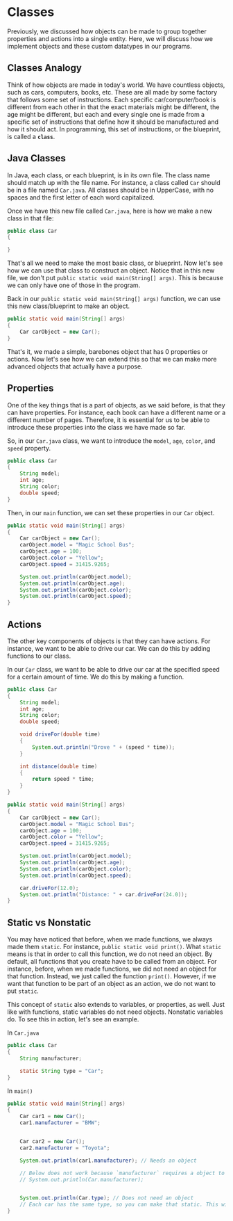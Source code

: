 # Classes

Previously, we discussed how objects can be made to group together properties and actions into a single entity. Here, we will discuss how we implement objects and these custom datatypes in our programs.

## Classes Analogy

Think of how objects are made in today's world. We have countless objects, such as cars, computers, books, etc. These are all made by some factory that follows some set of instructions. Each specific car/computer/book is different from each other in that the exact materials might be different, the age might be different, but each and every single one is made from a specific set of instructions that define how it should be manufactured and how it should act. In programming, this set of instructions, or the blueprint, is called a **`class`**.

## Java Classes

In Java, each class, or each blueprint, is in its own file. The class name should match up with the file name. For instance, a class called `Car` should be in a file named `Car.java`. All classes should be in UpperCase, with no spaces and the first letter of each word capitalized.

Once we have this new file called `Car.java`, here is how we make a new class in that file:

```java
public class Car
{

}
```

That's all we need to make the most basic class, or blueprint. Now let's see how we can use that class to construct an object. Notice that in this new file, we don't put `public static void main(String[] args)`. This is because we can only have one of those in the program.

Back in our `public static void main(String[] args)` function, we can use this new class/blueprint to make an object.

```java
public static void main(String[] args)
{
    Car carObject = new Car();
}
```

That's it, we made a simple, barebones object that has 0 properties or actions. Now let's see how we can extend this so that we can make more advanced objects that actually have a purpose.

## Properties

One of the key things that is a part of objects, as we said before, is that they can have properties. For instance, each book can have a different name or a different number of pages. Therefore, it is essential for us to be able to introduce these properties into the class we have made so far.

So, in our `Car.java` class, we want to introduce the `model`, `age`, `color`, and `speed` property.

```java
public class Car
{
    String model;
    int age;
    String color;
    double speed;
}
```

Then, in our `main` function, we can set these properties in our `Car` object.

```java
public static void main(String[] args)
{
    Car carObject = new Car();
    carObject.model = "Magic School Bus";
    carObject.age = 100;
    carObject.color = "Yellow";
    carObject.speed = 31415.9265;

    System.out.println(carObject.model);
    System.out.println(carObject.age);
    System.out.println(carObject.color);
    System.out.println(carObject.speed);
}
```

## Actions

The other key components of objects is that they can have actions. For instance, we want to be able to drive our car. We can do this by adding functions to our class.

In our `Car` class, we want to be able to drive our car at the specified speed for a certain amount of time. We do this by making a function.

```java
public class Car
{
    String model;
    int age;
    String color;
    double speed;

    void driveFor(double time)
    {
        System.out.println("Drove " + (speed * time));
    }

    int distance(double time)
    {
        return speed * time;
    }
}
```

```java
public static void main(String[] args)
{
    Car carObject = new Car();
    carObject.model = "Magic School Bus";
    carObject.age = 100;
    carObject.color = "Yellow";
    carObject.speed = 31415.9265;

    System.out.println(carObject.model);
    System.out.println(carObject.age);
    System.out.println(carObject.color);
    System.out.println(carObject.speed);

    car.driveFor(12.0);
    System.out.println("Distance: " + car.driveFor(24.0));
}
```

## Static vs Nonstatic

You may have noticed that before, when we made functions, we always made them `static`. For instance, `public static void print()`. What `static` means is that in order to call this function, we do not need an object. By default, all functions that you create have to be called from an object. For instance, before, when we made functions, we did not need an object for that function. Instead, we just called the function `print()`. However, if we want that function to be part of an object as an action, we do not want to put `static`.

This concept of `static` also extends to variables, or properties, as well. Just like with functions, static variables do not need objects. Nonstatic variables do. To see this in action, let's see an example.

In `Car.java`

```java
public class Car
{
    String manufacturer;

    static String type = "Car";
}
```

In `main()`

```java
public static void main(String[] args)
{
    Car car1 = new Car();
    car1.manufacturer = "BMW";


    Car car2 = new Car();
    car2.manufacturer = "Toyota";

    System.out.println(car1.manufacturer); // Needs an object

    // Below does not work because `manufacturer` requires a object to be used (manufacturer is different for each object)
    // System.out.println(Car.manufacturer);


    System.out.println(Car.type); // Does not need an object
    // Each car has the same type, so you can make that static. This will be the same for all of the `Car` variables and is shared
}
```
